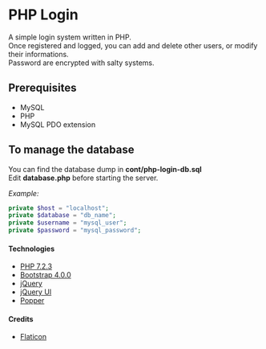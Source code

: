 # PHP Login
A simple login system written in PHP. <br />
Once registered and logged, you can add and delete other users, or modify their informations. <br />
Password are encrypted with salty systems.

## Prerequisites 

* MySQL
* PHP 
* MySQL PDO extension 

## To manage the database
You can find the database dump in **cont/php-login-db.sql**  \
Edit **database.php** before starting the server. 

*Example:*

```php
private $host = "localhost";
private $database = "db_name"; 
private $username = "mysql_user";
private $password = "mysql_password";
```

#### Technologies
* [PHP 7.2.3](https://secure.php.net)
* [Bootstrap 4.0.0](https://getbootstrap.com) 
* [jQuery](https://jquery.com)
* [jQuery UI](https://jqueryui.com)
* [Popper](https://popper.js.org)

#### Credits
* [Flaticon](https://www.flaticon.com/)
